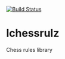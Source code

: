 [![Build Status](https://travis-ci.org/Humakt83/lchessrulz.svg?branch=master)](https://travis-ci.org/Humakt83/lchessrulz)

# lchessrulz
Chess rules library

